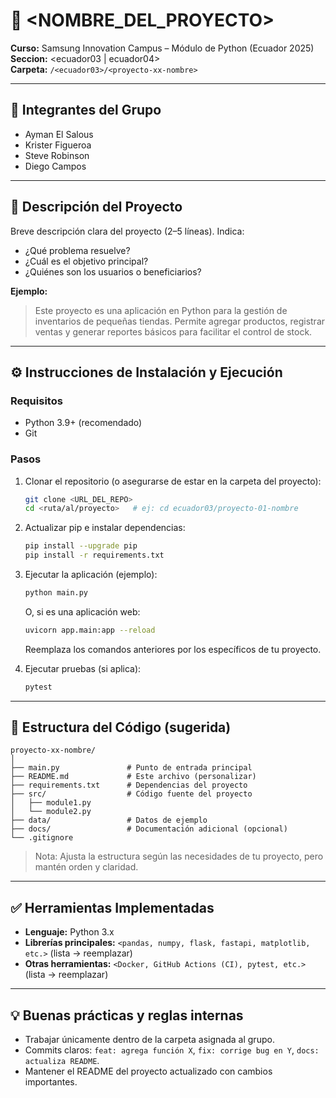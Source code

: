 # 📌 <NOMBRE_DEL_PROYECTO>

**Curso:** Samsung Innovation Campus – Módulo de Python (Ecuador 2025)  
**Seccion:** <ecuador03 | ecuador04>  
**Carpeta:** `/<ecuador03>/<proyecto-xx-nombre>`

---

## 👥 Integrantes del Grupo
- Ayman El Salous
- Krister Figueroa
- Steve Robinson
- Diego Campos

---

## 📝 Descripción del Proyecto
Breve descripción clara del proyecto (2–5 líneas). Indica:
- ¿Qué problema resuelve?
- ¿Cuál es el objetivo principal?
- ¿Quiénes son los usuarios o beneficiarios?

**Ejemplo:**  
> Este proyecto es una aplicación en Python para la gestión de inventarios de pequeñas tiendas. Permite agregar productos, registrar ventas y generar reportes básicos para facilitar el control de stock.

---

## ⚙️ Instrucciones de Instalación y Ejecución

### Requisitos
- Python 3.9+ (recomendado)
- Git

### Pasos
1. Clonar el repositorio (o asegurarse de estar en la carpeta del proyecto):
   ```bash
   git clone <URL_DEL_REPO>
   cd <ruta/al/proyecto>   # ej: cd ecuador03/proyecto-01-nombre
   ```

2. Actualizar pip e instalar dependencias:
   ```bash
   pip install --upgrade pip
   pip install -r requirements.txt
   ```

3. Ejecutar la aplicación (ejemplo):
   ```bash
   python main.py
   ```
   O, si es una aplicación web:
   ```bash
   uvicorn app.main:app --reload   
   ```
   Reemplaza los comandos anteriores por los específicos de tu proyecto.

4. Ejecutar pruebas (si aplica):
   ```bash
   pytest
   ```

---

## 📂 Estructura del Código (sugerida)
```
proyecto-xx-nombre/
│
├── main.py               # Punto de entrada principal
├── README.md             # Este archivo (personalizar)
├── requirements.txt      # Dependencias del proyecto
├── src/                  # Código fuente del proyecto
│   ├── module1.py
│   └── module2.py
├── data/                 # Datos de ejemplo 
├── docs/                 # Documentación adicional (opcional)
└── .gitignore
```

> Nota: Ajusta la estructura según las necesidades de tu proyecto, pero mantén orden y claridad.

---

## ✅ Herramientas Implementadas
- **Lenguaje:** Python 3.x
- **Librerías principales:** `<pandas, numpy, flask, fastapi, matplotlib, etc.>` (lista → reemplazar)
- **Otras herramientas:** `<Docker, GitHub Actions (CI), pytest, etc.>` (lista → reemplazar)

---

## 💡 Buenas prácticas y reglas internas
- Trabajar únicamente dentro de la carpeta asignada al grupo.
- Commits claros: `feat: agrega función X`, `fix: corrige bug en Y`, `docs: actualiza README`.
- Mantener el README del proyecto actualizado con cambios importantes.

